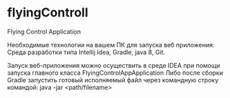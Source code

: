 # flyingControll
Flying Control Application

Необходимые технологии на вашем ПК для запуска веб приложения:
Среда разработки типа Intellij Idea, Gradle, java 8, Git.

Запуск веб-приложения можно осуществить в среде IDEA при помощи запуска главного класса FlyingControlAppApplication
Либо после сборки Gradle запустить готовый исполняемый файл через командную строку командой: java -jar <path/filename>
